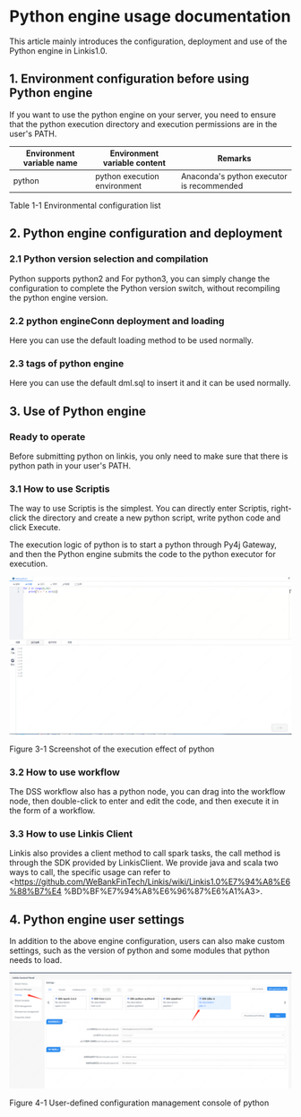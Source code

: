 # Python engine usage documentation

This article mainly introduces the configuration, deployment and use of the Python engine in Linkis1.0.

## 1. Environment configuration before using Python engine

If you want to use the python engine on your server, you need to ensure that the python execution directory and execution permissions are in the user's PATH.

| Environment variable name | Environment variable content | Remarks |
|------------|-----------------|--------------------------------|
| python | python execution environment | Anaconda's python executor is recommended |

Table 1-1 Environmental configuration list

## 2. Python engine configuration and deployment

### 2.1 Python version selection and compilation

Python supports python2 and
For python3, you can simply change the configuration to complete the Python version switch, without recompiling the python engine version.

### 2.2 python engineConn deployment and loading

Here you can use the default loading method to be used normally.

### 2.3 tags of python engine

Here you can use the default dml.sql to insert it and it can be used normally.

## 3. Use of Python engine

### Ready to operate

Before submitting python on linkis, you only need to make sure that there is python path in your user's PATH.

### 3.1 How to use Scriptis

The way to use Scriptis is the simplest. You can directly enter Scriptis, right-click the directory and create a new python script, write python code and click Execute.

The execution logic of python is to start a python through Py4j
Gateway, and then the Python engine submits the code to the python executor for execution.

![](../Images/EngineUsage/python-run.png)

Figure 3-1 Screenshot of the execution effect of python

### 3.2 How to use workflow

The DSS workflow also has a python node, you can drag into the workflow node, then double-click to enter and edit the code, and then execute it in the form of a workflow.

### 3.3 How to use Linkis Client

Linkis also provides a client method to call spark tasks, the call method is through the SDK provided by LinkisClient. We provide java and scala two ways to call, the specific usage can refer to <https://github.com/WeBankFinTech/Linkis/wiki/Linkis1.0%E7%94%A8%E6%88%B7%E4 %BD%BF%E7%94%A8%E6%96%87%E6%A1%A3>.

## 4. Python engine user settings

In addition to the above engine configuration, users can also make custom settings, such as the version of python and some modules that python needs to load.

![](../Images/EngineUsage/jdbc-conf.png)

Figure 4-1 User-defined configuration management console of python